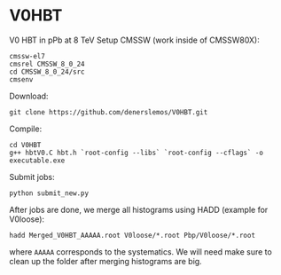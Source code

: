 # V0HBT

V0 HBT in pPb at 8 TeV
Setup CMSSW (work inside of CMSSW80X):
```
cmssw-el7
cmsrel CMSSW_8_0_24
cd CMSSW_8_0_24/src
cmsenv
```
Download: 
```
git clone https://github.com/denerslemos/V0HBT.git
```
Compile:
```
cd V0HBT
g++ hbtV0.C hbt.h `root-config --libs` `root-config --cflags` -o executable.exe
```
Submit jobs:
```
python submit_new.py
```

After jobs are done, we merge all histograms using HADD (example for V0loose):
```
hadd Merged_V0HBT_AAAAA.root V0loose/*.root Pbp/V0loose/*.root 
```
where ```AAAAA``` corresponds to the systematics. We will need make sure to clean up the folder after merging histograms are big.

